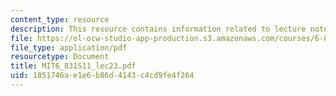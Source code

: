 ```yaml
---
content_type: resource
description: This resource contains information related to lecture notes.
file: https://ol-ocw-studio-app-production.s3.amazonaws.com/courses/6-831-user-interface-design-and-implementation-spring-2011/1851746ae1e6b86d4143c4cd9fe4f264_MIT6_831S11_lec23.pdf
file_type: application/pdf
resourcetype: Document
title: MIT6_831S11_lec23.pdf
uid: 1851746a-e1e6-b86d-4143-c4cd9fe4f264
---
```

